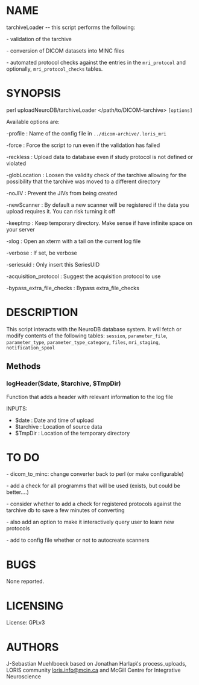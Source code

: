 # NAME

tarchiveLoader -- this script performs the following:

\- validation of the tarchive

\- conversion of DICOM datasets into MINC files

\- automated protocol checks against the entries in the `mri_protocol` and
optionally, `mri_protocol_checks` tables.

# SYNOPSIS

perl uploadNeuroDB/tarchiveLoader &lt;/path/to/DICOM-tarchive> `[options]`

Available options are:

\-profile                    : Name of the config file in
                              `../dicom-archive/.loris_mri`

\-force                      : Force the script to run even if the validation
                              has failed

\-reckless                   : Upload data to database even if study protocol is
                              not defined or violated

\-globLocation               : Loosen the validity check of the tarchive allowing
                              for the possibility that the tarchive was moved to
                              a different directory

\-noJIV                      : Prevent the JIVs from being created

\-newScanner                 : By default a new scanner will be registered if the
                              data you upload requires it. You can risk turning
                              it off

\-keeptmp                    : Keep temporary directory. Make sense if have
                              infinite space on your server

\-xlog                       : Open an xterm with a tail on the current log file

\-verbose                    : If set, be verbose

\-seriesuid                  : Only insert this SeriesUID

\-acquisition\_protocol       : Suggest the acquisition protocol to use

\-bypass\_extra\_file\_checks   : Bypass extra\_file\_checks

# DESCRIPTION

This script interacts with the NeuroDB database system. It will fetch or modify
contents of the following tables:
`session`, `parameter_file`, `parameter_type`, `parameter_type_category`,
`files`, `mri_staging`, `notification_spool`

## Methods

### logHeader($date, $tarchive, $TmpDir)

Function that adds a header with relevant information to the log file

INPUTS:
 - $date       : Date and time of upload
 - $tarchive   : Location of source data
 - $TmpDir     : Location of the temporary directory

# TO DO

\- dicom\_to\_minc: change converter back to perl (or make configurable)

\- add a check for all programms that will be used (exists, but could
  be better....)

\- consider whether to add a check for registered protocols against the
  tarchive db to save a few minutes of converting

\- also add an option to make it interactively query user to learn new protocols

\- add to config file whether or not to autocreate scanners

# BUGS

None reported.

# LICENSING

License: GPLv3

# AUTHORS

J-Sebastian Muehlboeck based on Jonathan Harlap\\'s process\_uploads, LORIS
community <loris.info@mcin.ca> and McGill Centre for Integrative Neuroscience
